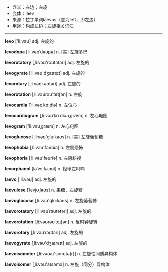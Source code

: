 - <span class="definition">含义：左边；左旋</span>
- <span class="definition">变体：laev</span>
- <span class="definition">来源：拉丁单词laevus（意为left，即左边）</span>
- <span class="definition">用途：构成左边；左旋相关词汇</span>

---

<span class="vocabulary">**levo**</span> ['li:vəʊ] adj. 左旋的

<span class="vocabulary">**levodopa**</span> [ˌliːvəʊˈdəʊpə] n. [美] 左旋多巴

<span class="vocabulary">**levorotatory**</span> [ˌliːvəʊ'rəʊtətəri] adj. 左旋的

<span class="vocabulary">**levogyrate**</span> [ˌliːvəʊ'dʒaɪreɪt] adj. 左旋的 

<span class="vocabulary">**levorotary**</span> [ˌliːvəʊˈrəʊtəri] adj. 左旋的 

<span class="vocabulary">**levorotation**</span> [ˌliːvəʊrəʊ'teɪʃən] n. 左旋

<span class="vocabulary">**levocardia**</span> ['li:vəʊˌkɑ:diə] n. 左位心

<span class="vocabulary">**levocardiogram**</span> [ˌliːvəʊˈkɑːdiəʊˌɡræm] n. 左心电图

<span class="vocabulary">**levogram**</span> ['li:vəʊˌɡræm] n. 左心电图

<span class="vocabulary">**levoglucose**</span> [ˌli:vəʊ'glu:kəʊs] n. [美] 左旋葡萄糖

<span class="vocabulary">**levophobia**</span> [ˌli:vəʊ'fəʊbiə] n. 左侧恐怖

<span class="vocabulary">**levophoria**</span> [ˌli:vəʊ'fəʊriə] n. 左隐斜视

<span class="vocabulary">**levorphanol**</span> [ləˈvɔ:fəˌnɒl] n. 羟甲左吗喃


<span class="vocabulary">**laevo**</span> ['li:vəʊ] adj. 左旋的

<span class="vocabulary">**laevulose**</span> [ˈlevjʊˌləʊs] n. 果糖，左旋糖

<span class="vocabulary">**laevoglucose**</span> [ˌli:vəʊ'glu:kəʊs] n. 左旋葡萄糖

<span class="vocabulary">**laevorotatory**</span> [ˌliːvəʊˈrəʊtətəri] adj. 左旋的

<span class="vocabulary">**laevorotation**</span> [ˌliːvəʊrəʊˈteɪʃən] n. 反时钟旋转

<span class="vocabulary">**laevorotary**</span> [ˌliːvəʊˈrəʊtəri] adj. 左旋的

<span class="vocabulary">**laevogyrate**</span> [ˌliːvəʊ'dʒaɪreɪt] adj. 左旋的

<span class="vocabulary">**laevoisometer**</span> [ˌli:vəʊaɪ'sɒmɪtә(r)] n. 左旋性同质异构体

<span class="vocabulary">**laevoisomer**</span> [ˌli:vəʊ'aɪsәmә] n. 左旋（同分）异构体

